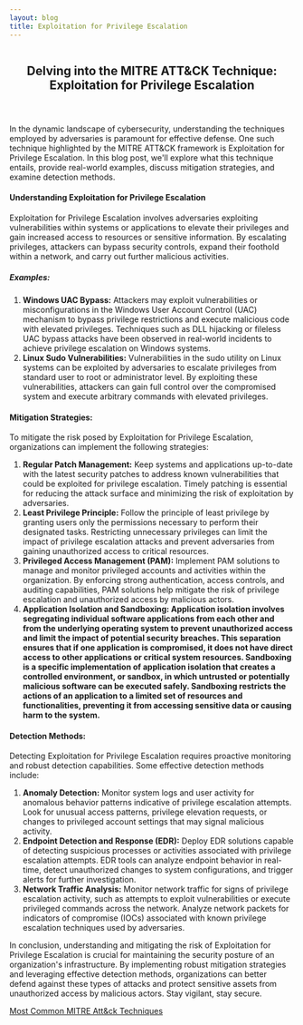 ```yaml
---
layout: blog
title: Exploitation for Privilege Escalation
---
```



<div id="main" class="s-content__main large-8 column">
<article class="entry">

<header class="entry__header">

<h2 class="entry__title h1">
    Delving into the MITRE ATT&CK Technique: Exploitation for Privilege Escalation
</h2>        
</header>

<div class="entry__content">

<p>In the dynamic landscape of cybersecurity, understanding the techniques employed by adversaries is paramount for effective defense. One such technique highlighted by the MITRE ATT&CK framework is Exploitation for Privilege Escalation. In this blog post, we'll explore what this technique entails, provide real-world examples, discuss mitigation strategies, and examine detection methods.</p>

<h4>Understanding Exploitation for Privilege Escalation</h4>

<p>Exploitation for Privilege Escalation involves adversaries exploiting vulnerabilities within systems or applications to elevate their privileges and gain increased access to resources or sensitive information. By escalating privileges, attackers can bypass security controls, expand their foothold within a network, and carry out further malicious activities.</p>

<h5>Examples:</h5>
<p><ol>
<li><strong>Windows UAC Bypass:</strong> Attackers may exploit vulnerabilities or misconfigurations in the Windows User Account Control (UAC) mechanism to bypass privilege restrictions and execute malicious code with elevated privileges. Techniques such as DLL hijacking or fileless UAC bypass attacks have been observed in real-world incidents to achieve privilege escalation on Windows systems.</li>
    
<li><strong>Linux Sudo Vulnerabilities:</strong> Vulnerabilities in the sudo utility on Linux systems can be exploited by adversaries to escalate privileges from standard user to root or administrator level. By exploiting these vulnerabilities, attackers can gain full control over the compromised system and execute arbitrary commands with elevated privileges.</li>
 </ol></p>   

<h4>Mitigation Strategies:</h4>

<p>To mitigate the risk posed by Exploitation for Privilege Escalation, organizations can implement the following strategies:
<ol>
<li><strong>Regular Patch Management:</strong> Keep systems and applications up-to-date with the latest security patches to address known vulnerabilities that could be exploited for privilege escalation. Timely patching is essential for reducing the attack surface and minimizing the risk of exploitation by adversaries.</li>
    
<li><strong>Least Privilege Principle:</strong> Follow the principle of least privilege by granting users only the permissions necessary to perform their designated tasks. Restricting unnecessary privileges can limit the impact of privilege escalation attacks and prevent adversaries from gaining unauthorized access to critical resources.</li>
    
<li><strong>Privileged Access Management (PAM):</strong> Implement PAM solutions to manage and monitor privileged accounts and activities within the organization. By enforcing strong authentication, access controls, and auditing capabilities, PAM solutions help mitigate the risk of privilege escalation and unauthorized access by malicious actors.</li>

<li><strong>Application Isolation and Sandboxing: Application isolation involves segregating individual software applications from each other and from the underlying operating system to prevent unauthorized access and limit the impact of potential security breaches. This separation ensures that if one application is compromised, it does not have direct access to other applications or critical system resources. Sandboxing is a specific implementation of application isolation that creates a controlled environment, or sandbox, in which untrusted or potentially malicious software can be executed safely. Sandboxing restricts the actions of an application to a limited set of resources and functionalities, preventing it from accessing sensitive data or causing harm to the system.</strong> 
 </ol></p>   

<h4>Detection Methods:</h4>

<p>Detecting Exploitation for Privilege Escalation requires proactive monitoring and robust detection capabilities. Some effective detection methods include:
<ol>
<li><strong>Anomaly Detection:</strong> Monitor system logs and user activity for anomalous behavior patterns indicative of privilege escalation attempts. Look for unusual access patterns, privilege elevation requests, or changes to privileged account settings that may signal malicious activity.</li>
    
<li><strong>Endpoint Detection and Response (EDR):</strong> Deploy EDR solutions capable of detecting suspicious processes or activities associated with privilege escalation attempts. EDR tools can analyze endpoint behavior in real-time, detect unauthorized changes to system configurations, and trigger alerts for further investigation.</li>
    
<li><strong>Network Traffic Analysis:</strong> Monitor network traffic for signs of privilege escalation activity, such as attempts to exploit vulnerabilities or execute privileged commands across the network. Analyze network packets for indicators of compromise (IOCs) associated with known privilege escalation techniques used by adversaries.</li>
 </ol></p>   

<p>In conclusion, understanding and mitigating the risk of Exploitation for Privilege Escalation is crucial for maintaining the security posture of an organization's infrastructure. By implementing robust mitigation strategies and leveraging effective detection methods, organizations can better defend against these types of attacks and protect sensitive assets from unauthorized access by malicious actors. Stay vigilant, stay secure.</p>

<p><a href="../../03/25/MITRE_Att&ck_Intro.html">Most Common MITRE Att&ck Techniques</a></p>

</div>
</article> <!-- end entry -->

</div> <!-- end main -->  